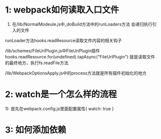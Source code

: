 # 1: webpack如何读取入口文件
1) 在/lib/NormalModeule.js中_doBuild方法中的runLoaders方法
会递归执行引入的文件

runLoader方法hooks.readResource读取文件内容的相关钩子

/lib/schemes/FileUriPlugin.js中FileUriPlugin插件hooks.readResource.for(undefined).tapAsync("FileUriPlugin")
就是读取文件的最终地方，执行fs.readFile方法

/lib/WebpackOptionsApply.js中的process方法就是所有插件初始化的地方

# 2: watch是一个怎么样的流程
1): 首先在webpack.config.js里面配置属性{ watch: true }





# 3: 如何添加依赖

